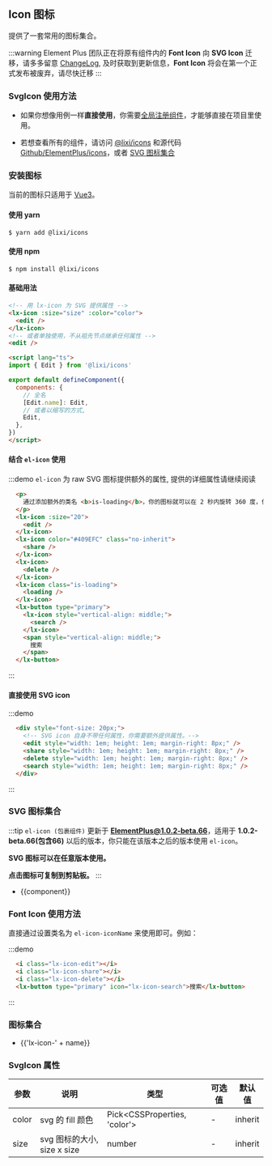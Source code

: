 ## Icon 图标

提供了一套常用的图标集合。

:::warning
Element Plus 团队正在将原有组件内的 **Font Icon** 向 **SVG Icon** 迁移，请多多留意 [ChangeLog](/#/zh-CN/component/changelog), 及时获取到更新信息，**Font Icon** 将会在第一个正式发布被废弃，请尽快迁移
:::

### SvgIcon 使用方法
- 如果你想像用例一样**直接使用**，你需要[全局注册组件](https://v3.vuejs.org/guide/component-registration.html#global-registration)，才能够直接在项目里使用。

- 若想查看所有的组件，请访问 [@lixi/icons](https://unpkg.com/browse/@lixi/icons@latest/lib/) 和源代码 [Github/ElementPlus/icons](https://github.com/element-plus/element-plus-icons)，或者 [SVG 图标集合](/#/zh-CN/component/icon#svg-tu-biao-ji-he)

### 安装图标
当前的图标只适用于 [Vue3](https://v3.vuejs.org)。
#### 使用 yarn
```shell
$ yarn add @lixi/icons
```

#### 使用 npm
```shell
$ npm install @lixi/icons
```
#### 基础用法

```html
<!-- 用 lx-icon 为 SVG 提供属性 -->
<lx-icon :size="size" :color="color">
  <edit />
</lx-icon>
<!-- 或者单独使用，不从祖先节点继承任何属性 -->
<edit />

<script lang="ts">
import { Edit } from '@lixi/icons'

export default defineComponent({
  components: {
    // 全名
    [Edit.name]: Edit,
    // 或者以缩写的方式,
    Edit,
  },
})
</script>

```

#### 结合 `el-icon` 使用
:::demo  `el-icon` 为 raw SVG 图标提供额外的属性, 提供的详细属性请继续阅读
```html
  <p>
    通过添加额外的类名 <b>is-loading</b>，你的图标就可以在 2 秒内旋转 360 度，但让你也可以自己改写想要的动画。
  </p>
  <lx-icon :size="20">
    <edit />
  </lx-icon>
  <lx-icon color="#409EFC" class="no-inherit">
    <share />
  </lx-icon>
  <lx-icon>
    <delete />
  </lx-icon>
  <lx-icon class="is-loading">
    <loading />
  </lx-icon>
  <lx-button type="primary">
    <lx-icon style="vertical-align: middle;">
      <search />
    </lx-icon>
    <span style="vertical-align: middle;">
      搜索
    </span>
  </lx-button>
```
:::

#### 直接使用 SVG icon

:::demo
```html
  <div style="font-size: 20px;">
    <!-- SVG icon 自身不带任何属性，你需要额外提供属性。-->
    <edit style="width: 1em; height: 1em; margin-right: 8px;" />
    <share style="width: 1em; height: 1em; margin-right: 8px;" />
    <delete style="width: 1em; height: 1em; margin-right: 8px;" />
    <search style="width: 1em; height: 1em; margin-right: 8px;" />
  </div>
```
:::

### SVG 图标集合
:::tip
`el-icon (包裹组件)` 更新于 **ElementPlus@1.0.2-beta.66**，适用于 **1.0.2-beta.66(包含66)** 以后的版本，你只能在该版本之后的版本使用 `el-icon`。

**SVG 图标可以在任意版本使用。**

**点击图标可复制到剪贴板。**
:::



<ul class="icon-list">
  <li
    v-for="component in $svgIcons"
    :key="component"
    @click="$copySvgIcon(component)">
    <span class="demo-svg-icon">
      <lx-icon color="#000">
        <component :is="component" />
      </lx-icon>
      <span class="icon-name">{{component}}</span>
    </span>
  </li>
</ul>

### Font Icon 使用方法

直接通过设置类名为 `el-icon-iconName` 来使用即可。例如：

:::demo
```html
  <i class="lx-icon-edit"></i>
  <i class="lx-icon-share"></i>
  <i class="lx-icon-delete"></i>
  <lx-button type="primary" icon="lx-icon-search">搜索</lx-button>
```
:::

### 图标集合

<ul class="icon-list">
  <li v-for="name in $icon" :key="name">
    <span>
      <i :class="'lx-icon-' + name"></i>
      <span class="icon-name">{{'lx-icon-' + name}}</span>
    </span>
  </li>
</ul>


### SvgIcon 属性
| 参数      | 说明    | 类型      | 可选值       | 默认值   |
|---------- |-------- |---------- |-------------  |-------- |
| color    | svg 的 fill 颜色 | Pick\<CSSProperties, 'color'\> | - | inherit |
| size | svg 图标的大小, size x size | number | - | inherit |
